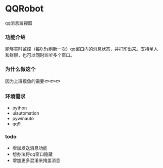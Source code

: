 # QQRobot
qq消息监视器

### 功能介绍
能够实时监控（每0.5s刷新一次）qq窗口内的消息状态，并打印出来。支持单人和群聊，也可以同时监听多个窗口。

### 为什么做这个
因为上班摸鱼的需要🐟🐟🐟

### 环境需求
- python
- uiautomation
- pywinauto
- qq9

### todo
- 增加发送消息功能
- 想办法将qq窗口隐藏
- 增加更多混淆来掩盖消息
